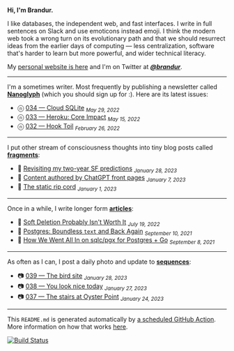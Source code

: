 **Hi, I'm Brandur.**

I like databases, the independent web, and fast interfaces. I write in full sentences on Slack and use emoticons instead emoji. I think the modern web took a wrong turn on its evolutionary path and that we should resurrect ideas from the earlier days of computing — less centralization, software that's harder to learn but more powerful, and wider technical literacy.

My [personal website is here](https://brandur.org) and I'm on Twitter at [***@brandur***](https://twitter.com/brandur).

---

I'm a sometimes writer. Most frequently by publishing a newsletter called [**Nanoglyph**](https://brandur.org/newsletter#nanoglyph) (which you should sign up for :). Here are its latest issues:

* ⓝ [034 — Cloud SQLite](https://brandur.org/nanoglyphs/034-cloud-sqlite) <sub><em>May 29, 2022</em></sub>
* ⓝ [033 — Heroku: Core Impact](https://brandur.org/nanoglyphs/033-heroku) <sub><em>May 15, 2022</em></sub>
* ⓝ [032 — Hook Toil](https://brandur.org/nanoglyphs/032-hook-toil) <sub><em>February 26, 2022</em></sub>

---

I put other stream of consciousness thoughts into tiny blog posts called [**fragments**](https://brandur.org/fragments):

* 🐚 [Revisiting my two-year SF predictions](https://brandur.org/fragments/sf-two-years-revisited) <sub><em>January 28, 2023</em></sub>
* 🐚 [Content authored by ChatGPT front pages](https://brandur.org/fragments/chatgpt-front-pages) <sub><em>January 7, 2023</em></sub>
* 🐚 [The static rip cord](https://brandur.org/fragments/static-rip-cord) <sub><em>January 1, 2023</em></sub>

---

Once in a while, I write longer form [**articles**](https://brandur.org/articles):

* 📖 [Soft Deletion Probably Isn&#39;t Worth It](https://brandur.org/soft-deletion) <sub><em>July 19, 2022</em></sub>
* 📖 [Postgres: Boundless `text` and Back Again](https://brandur.org/text) <sub><em>September 10, 2021</em></sub>
* 📖 [How We Went All In on sqlc/pgx for Postgres + Go](https://brandur.org/sqlc) <sub><em>September 8, 2021</em></sub>

---

As often as I can, I post a daily photo and update to [**sequences**](https://brandur.org/sequences):

* 📷 [039 — The bird site](https://brandur.org/sequences/039) <sub><em>January 28, 2023</em></sub>
* 📷 [038 — You look nice today](https://brandur.org/sequences/038) <sub><em>January 27, 2023</em></sub>
* 📷 [037 — The stairs at Oyster Point](https://brandur.org/sequences/037) <sub><em>January 24, 2023</em></sub>

---

This `README.md` is generated automatically by [a scheduled GitHub Action](https://github.com/brandur/brandur/blob/master/.github/workflows/ci.yml). More information on how that works [here](https://brandur.org/fragments/self-updating-github-readme).

[![Build Status](https://github.com/brandur/brandur/workflows/brandur%20CI/badge.svg)](https://github.com/brandur/brandur/actions)
